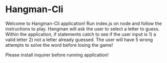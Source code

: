 # Hangman-Cli

Welcome to Hangman-Cli application! Run index.js on node and follow the instructions to play.
Hangman will ask the user to select a letter to guess.
Within the application, if statements catch to see if the user input is 1) a valid letter 2) not a letter already guessed.
The user will have 5 wrong attempts to solve the word before losing the game!

Please install inquirer before running application! 
